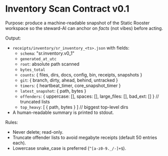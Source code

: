 # Inventory Scan Contract v0.1

Purpose: produce a machine-readable snapshot of the Static Rooster workspace so the steward-AI can anchor on *facts* (not vibes) before acting.

Output:
- `receipts/inventory/sr_inventory_<ts>.json` with fields:
  - `schema`: "sr.inventory.v0_1"
  - `generated_at_utc`
  - `root`: absolute path scanned
  - `bytes_total`
  - `counts`: { files, dirs, docs, config, bin, receipts, snapshots }
  - `git`: { branch, dirty, ahead, behind, untracked }
  - `timers`: { heartbeat_timer, core_snapshot_timer }
  - `latest_snapshot`: { path, bytes }
  - `offenders`: { uppercase: [], spaces: [], large_files: [], bad_ext: [] }  // truncated lists
  - `top_heavy`: [ { path, bytes } ]  // biggest top-level dirs
- A human-readable summary is printed to stdout.

Rules:
- Never delete; read-only.
- Truncate offender lists to avoid megabyte receipts (default 50 entries each).
- Lowercase snake_case is preferred (`^[a-z0-9._/-]+$`).

